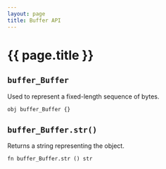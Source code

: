```yaml
---
layout: page
title: Buffer API
---
```


# {{ page.title }}

## `buffer_Buffer`
Used to represent a fixed-length sequence of bytes.

```the
obj buffer_Buffer {}
```

## `buffer_Buffer.str()`
Returns a string representing the object.

```the
fn buffer_Buffer.str () str
```
